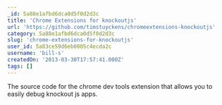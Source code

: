 ```yaml
---
_id: 5a88e1afbd6dca0d5f0d2d3c
title: 'Chrome Extensions for knockoutjs'
url: 'https://github.com/timstuyckens/chromeextensions-knockoutjs'
category: 5a88e1afbd6dca0d5f0d2d3c
slug: 'chrome-extensions-for-knockoutjs'
user_id: 5a83ce59d6eb0005c4ecda2c
username: 'bill-s'
createdOn: '2013-03-30T17:57:41.000Z'
tags: []
---
```


The source code for the chrome dev tools extension that allows you to easily debug knockout js apps.
